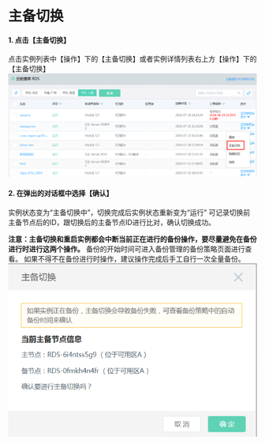 # 主备切换

#### 1. 点击【主备切换】
点击实例列表中【操作】下的【主备切换】或者实例详情列表右上方【操作】下的【主备切换】
![主备切换1](../../../image/RDS/Failover-Instance-1.png)

#### 2. 在弹出的对话框中选择【确认】
实例状态变为“主备切换中”，切换完成后实例状态重新变为“运行”
可记录切换前主备节点后的ID，跟切换后的主备节点ID进行比对，确认切换成功。

**注意：主备切换和重启实例都会中断当前正在进行的备份操作，要尽量避免在备份进行时进行这两个操作。**
备份的开始时间可进入备份管理的备份策略页面进行查看。 如果不得不在备份进行时操作，建议操作完成后手工自行一次全量备份。
![主备切换2](../../../image/RDS/Failover-Instance-2.png)



